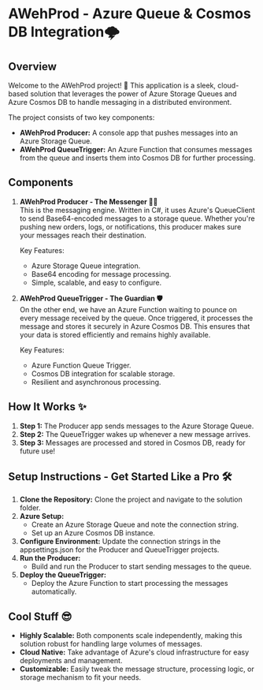 # AWehProd - Azure Queue & Cosmos DB Integration🌩️

## Overview
Welcome to the AWehProd project! 🚀 This application is a sleek, cloud-based solution that leverages the power of Azure Storage Queues and Azure Cosmos DB to handle messaging in a distributed environment.

The project consists of two key components:
- **AWehProd Producer:** A console app that pushes messages into an Azure Storage Queue.
- **AWehProd QueueTrigger:** An Azure Function that consumes messages from the queue and inserts them into Cosmos DB for further processing.

## Components 
1. **AWehProd Producer - The Messenger 🚴‍♂️**   
This is the messaging engine. Written in C#, it uses Azure's QueueClient to send Base64-encoded messages to a storage queue. Whether you're pushing new orders, logs, or notifications, this producer makes sure your messages reach their destination.

   Key Features:
   - Azure Storage Queue integration.
   - Base64 encoding for message processing.
   - Simple, scalable, and easy to configure.
  
2. **AWehProd QueueTrigger - The Guardian 🛡️**  
On the other end, we have an Azure Function waiting to pounce on every message received by the queue. Once triggered, it processes the message and stores it securely in Azure Cosmos DB. This ensures that your data is stored efficiently and remains highly available.

   Key Features:
   - Azure Function Queue Trigger.
   - Cosmos DB integration for scalable storage.
   - Resilient and asynchronous processing.
  
## How It Works ✨
1. **Step 1:** The Producer app sends messages to the Azure Storage Queue.
2. **Step 2:** The QueueTrigger wakes up whenever a new message arrives.
3. **Step 3:** Messages are processed and stored in Cosmos DB, ready for future use!

## Setup Instructions - Get Started Like a Pro 🛠️
1. **Clone the Repository:** Clone the project and navigate to the solution folder.
2. **Azure Setup:**
   - Create an Azure Storage Queue and note the connection string.
   - Set up an Azure Cosmos DB instance.
3. **Configure Environment:** Update the connection strings in the appsettings.json for the Producer and QueueTrigger projects.
4. **Run the Producer:**
   - Build and run the Producer to start sending messages to the queue.
5. **Deploy the QueueTrigger:**
   - Deploy the Azure Function to start processing the messages automatically.

## Cool Stuff 😎
- **Highly Scalable:** Both components scale independently, making this solution robust for handling large volumes of messages.
- **Cloud Native:** Take advantage of Azure's cloud infrastructure for easy deployments and management.
- **Customizable:** Easily tweak the message structure, processing logic, or storage mechanism to fit your needs.
